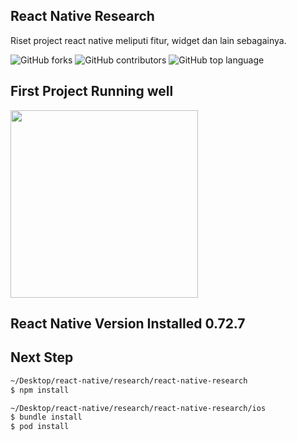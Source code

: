 ## React Native Research
Riset project react native meliputi fitur, widget dan lain sebagainya.

![GitHub forks](https://img.shields.io/github/forks/aspsptyd/react-native-research.svg) ![GitHub contributors](https://img.shields.io/github/contributors/aspsptyd/react-native-research.svg) ![GitHub top language](https://img.shields.io/github/languages/top/aspsptyd/react-native-research.svg)

## First Project Running well

<img src="https://github.com/aspsptyd/react-native-research/assets/98740335/dd3320e2-8dcd-40ae-b7e1-5b19c65e94ab" width="300" />

## React Native Version Installed 0.72.7

## Next Step


```sh
~/Desktop/react-native/research/react-native-research
$ npm install

~/Desktop/react-native/research/react-native-research/ios
$ bundle install
$ pod install
```